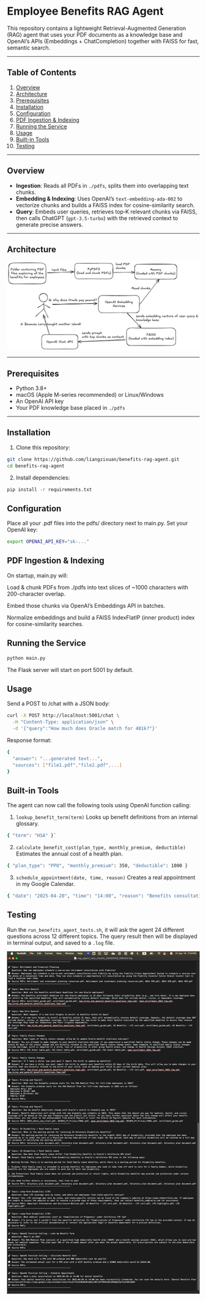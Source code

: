 # Employee Benefits RAG Agent

This repository contains a lightweight Retrieval-Augmented Generation (RAG) agent that uses your PDF documents as a knowledge base and OpenAI’s APIs (Embeddings + ChatCompletion) together with FAISS for fast, semantic search.

---

## Table of Contents

1. [Overview](#overview)  
2. [Architecture](#architecture) 
3. [Prerequisites](#prerequisites)  
4. [Installation](#installation)  
5. [Configuration](#configuration)  
6. [PDF Ingestion & Indexing](#pdf-ingestion--indexing)  
7. [Running the Service](#running-the-service)  
8. [Usage](#usage)
9. [Built-in Tools](#built-in-tools)  
10. [Testing](#Testing)

---

## Overview

- **Ingestion**: Reads all PDFs in `./pdfs`, splits them into overlapping text chunks.  
- **Embedding & Indexing**: Uses OpenAI’s `text-embedding-ada-002` to vectorize chunks and builds a FAISS index for cosine-similarity search.  
- **Query**: Embeds user queries, retrieves top‑K relevant chunks via FAISS, then calls ChatGPT (`gpt-3.5-turbo`) with the retrieved context to generate precise answers.  

---

## Architecture
![Architecture](https://github.com/liangzixuan/benefits-rag-agent/blob/main/architecture.png)

---

## Prerequisites

- Python 3.8+  
- macOS (Apple M-series recommended) or Linux/Windows  
- An OpenAI API key  
- Your PDF knowledge base placed in `./pdfs`  

---

## Installation

1. Clone this repository:
  ```bash
  git clone https://github.com/liangzixuan/benefits-rag-agent.git
  cd benefits-rag-agent
  ```
2. Install dependencies:
  ```bash
  pip install -r requirements.txt
  ```

## Configuration
Place all your .pdf files into the pdfs/ directory next to main.py.
Set your OpenAI key:
```bash
export OPENAI_API_KEY="sk-..."
```

## PDF Ingestion & Indexing

On startup, main.py will:

Load & chunk PDFs from ./pdfs into text slices of ~1000 characters with 200-character overlap.

Embed those chunks via OpenAI’s Embeddings API in batches.

Normalize embeddings and build a FAISS IndexFlatIP (inner product) index for cosine-similarity searches.

## Running the Service
```bash
python main.py
```
The Flask server will start on port 5001 by default.

## Usage
Send a POST to /chat with a JSON body:
```bash
curl -X POST http://localhost:5001/chat \
  -H "Content-Type: application/json" \
  -d '{"query":"How much does Oracle match for 401k?"}'

```
Response format:
```bash
{
  "answer": "...generated text...",
  "sources": ["file1.pdf","file2.pdf",...]
}
```

## Built-in Tools
The agent can now call the following tools using OpenAI function calling:
1. `lookup_benefit_term(term)` 
Looks up benefit definitions from an internal glossary.
```bash
{ "term": "HSA" }`
```
2. `calculate_benefit_cost(plan_type, monthly_premium, deductible)`
Estimates the annual cost of a health plan.
```bash
{ "plan_type": "PPO", "monthly_premium": 350, "deductible": 1000 }
```
3. `schedule_appointment(date, time, reason)`
Creates a real appointment in my Google Calendar.
```bash
{ "date": "2025-04-20", "time": "14:00", "reason": "Benefits consultation" }
```


## Testing
Run the `run_benefits_agent_tests.sh`, it will ask the agent 24 different questions across 12 different topics. The query result then will be displayed in terminal output, and saved to a `.log` file.

![test-result](https://github.com/liangzixuan/benefits-rag-agent/blob/main/test_results_screenshot.png)